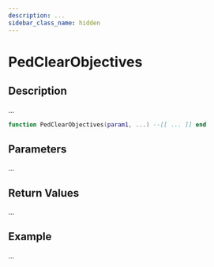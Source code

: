 ```yaml
---
description: ...
sidebar_class_name: hidden
---
```


# PedClearObjectives

## Description

...

```lua
function PedClearObjectives(param1, ...) --[[ ... ]] end
```

## Parameters

...

## Return Values

...

## Example

...

